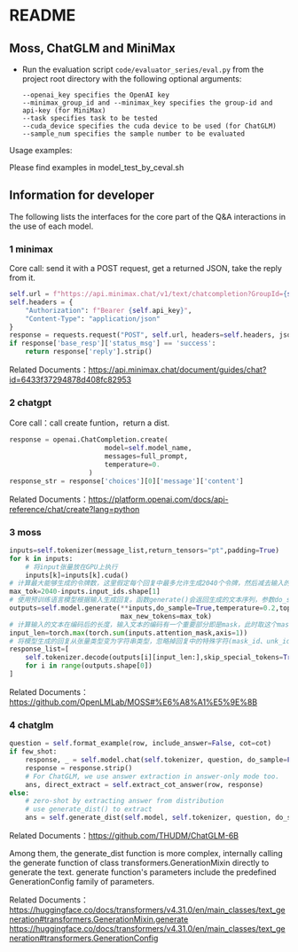 # README

## Moss, ChatGLM and MiniMax

* Run the evaluation script `code/evaluator_series/eval.py` from the project root directory with the following optional arguments:

  ```
  --openai_key specifies the OpenAI key
  --minimax_group_id and --minimax_key specifies the group-id and api-key (for MiniMax)
  --task specifies task to be tested
  --cuda_device specifies the cuda device to be used (for ChatGLM)
  --sample_num specifies the sample number to be evaluated
  ```

Usage examples:

Please find examples in model_test_by_ceval.sh

## Information for developer 

The following lists the interfaces for the core part of the Q&A interactions in the use of each model.

### 1 minimax
Core call: send it with a POST request, get a returned JSON, take the reply from it.

```python
self.url = f"https://api.minimax.chat/v1/text/chatcompletion?GroupId={self.group_id}"
self.headers = {
    "Authorization": f"Bearer {self.api_key}",
    "Content-Type": "application/json"
}
response = requests.request("POST", self.url, headers=self.headers, json=data).json()
if response['base_resp']['status_msg'] == 'success':
    return response['reply'].strip()
```

Related Documents：https://api.minimax.chat/document/guides/chat?id=6433f37294878d408fc82953

### 2 chatgpt
Core call：call create funtion，return a dist.
```python
response = openai.ChatCompletion.create(
                        model=self.model_name,
                        messages=full_prompt,
                        temperature=0.
                    )
response_str = response['choices'][0]['message']['content']
```

Related Documents：https://platform.openai.com/docs/api-reference/chat/create?lang=python

### 3 moss
```python
inputs=self.tokenizer(message_list,return_tensors="pt",padding=True)
for k in inputs:
    # 将input张量放在GPU上执行
    inputs[k]=inputs[k].cuda()
# 计算最大能够生成的令牌数，这里假定每个回复中最多允许生成2040个令牌，然后减去输入的已有令牌数
max_tok=2040-inputs.input_ids.shape[1]
# 使用预训练语言模型根据输入生成回复。函数generate()会返回生成的文本序列，参数do_sample=True表示使用采样方式生成文本、temperature表示温度参数，值越小生成的词越保守、top_p表示需要满足的最小条件概率总量、 repetition_penalty表示控制重复生成的惩罚因子、max_new_tokens指生成文本的最大长度
outputs=self.model.generate(**inputs,do_sample=True,temperature=0.2,top_p=0.8,repetition_penalty=1.02,
                            max_new_tokens=max_tok)
# 计算输入的文本在编码后的长度，输入文本的编码有一个重要部分即是mask，此时取这个mask的和，并按句子长度取max，即可得到这里的input_len，用于指示输入序列需要从哪里开始解码
input_len=torch.max(torch.sum(inputs.attention_mask,axis=1))
# 将模型生成的回复从张量类型变为字符串类型，忽略掉回复中的特殊字符(mask_id、unk_id、[CLS], [SEP]等)，存储在response_list中，并输出给用户
response_list=[
    self.tokenizer.decode(outputs[i][input_len:],skip_special_tokens=True)
    for i in range(outputs.shape[0])
]
```

Related Documents：https://github.com/OpenLMLab/MOSS#%E6%A8%A1%E5%9E%8B

### 4 chatglm
```python
question = self.format_example(row, include_answer=False, cot=cot)
if few_shot:
    response, _ = self.model.chat(self.tokenizer, question, do_sample=False, history=history)
    response = response.strip()
    # For ChatGLM, we use answer extraction in answer-only mode too.
    ans, direct_extract = self.extract_cot_answer(row, response)
else:   
    # zero-shot by extracting answer from distribution
    # use generate_dist() to extract
    ans = self.generate_dist(self.model, self.tokenizer, question, do_sample=False, max_length=2048, history=history)
```

Related Documents：https://github.com/THUDM/ChatGLM-6B

Among them, the generate_dist function is more complex, internally calling the generate function of class transformers.GenerationMixin directly to generate the text. generate function's parameters include the predefined GenerationConfig family of parameters.

Related Documents：
https://huggingface.co/docs/transformers/v4.31.0/en/main_classes/text_generation#transformers.GenerationMixin.generate
https://huggingface.co/docs/transformers/v4.31.0/en/main_classes/text_generation#transformers.GenerationConfig

